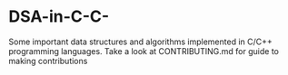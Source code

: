 # DSA-in-C-C-
Some important data structures and algorithms implemented in C/C++ programming languages.
Take a look at CONTRIBUTING.md for guide to making contributions
